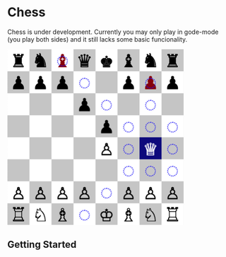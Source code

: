 # Chess

Chess is under development. Currently you may only play in gode-mode (you play both sides) and it still lacks some basic funcionality.

<img src="public/images/Queen%20Moves.png" width="400px" />

## Getting Started
